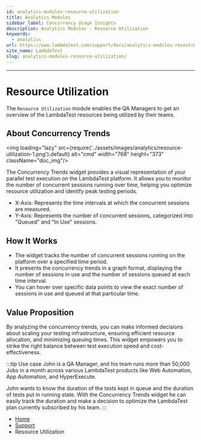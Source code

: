 ```yaml
---
id: analytics-modules-resource-utilization
title: Analytics Modules
sidebar_label: Concurrency Usage Insights
description: Analytics Modules - Resource Utilization
keywords:
  - analytics
url: https://www.lambdatest.com/support/docs/analytics-modules-resource-utilization/
site_name: LambdaTest
slug: analytics-modules-resource-utilization/
---
```


<script type="application/ld+json"
      dangerouslySetInnerHTML={{ __html: JSON.stringify({
       "@context": "https://schema.org",
        "@type": "BreadcrumbList",
        "itemListElement": [{
          "@type": "ListItem",
          "position": 1,
          "name": "Home",
          "item": "https://www.lambdatest.com"
        },{
          "@type": "ListItem",
          "position": 2,
          "name": "Support",
          "item": "https://www.lambdatest.com/support/docs/"
        },{
          "@type": "ListItem",
          "position": 3,
          "name": "Test Overview",
          "item": "https://www.lambdatest.com/support/docs/analytics-modules-resource-utilization/"
        }]
      })
    }}
></script>

---

# Resource Utilization

The `Resource Utilization` module enables the QA Managers to get an overview of the LambdaTest resources being utilized by their teams.


## About Concurrency Trends

<img loading="lazy" src={require('../assets/images/analytics/resource-utilization-1.png').default} alt="cmd" width="768" height="373" className="doc_img"/>

The Concurrency Trends widget provides a visual representation of your parallel test execution on the LambdaTest platform. It allows you to monitor the number of concurrent sessions running over time, helping you optimize resource utilization and identify peak testing periods.

- X-Axis: Represents the time intervals at which the concurrent sessions are measured.
- Y-Axis: Represents the number of concurrent sessions, categorized into "Queued" and "In Use" sessions.

## How It Works
- The widget tracks the number of concurrent sessions running on the platform over a specified time period.
- It presents the concurrency trends in a graph format, displaying the number of sessions in use and the number of sessions queued at each time interval.
- You can hover over specific data points to view the exact number of sessions in use and queued at that particular time.

## Value Proposition
By analyzing the concurrency trends, you can make informed decisions about scaling your testing infrastructure, ensuring efficient resource allocation, and minimizing queuing times. This widget empowers you to strike the right balance between test execution speed and cost-effectiveness.

:::tip Use case
John is a QA Manager, and his team runs more than 50,000 Jobs in a month across various LambdaTest products like Web Automation, App Automation, and HyperExecute.

John wants to know the duration of the tests kept in queue and the duration of tests put in running state. With the Concurrency Trends widget he can easily track the duration and make a decision to optimize the LambdaTest plan currently subscribed by his team.
:::

<nav aria-label="breadcrumbs">
  <ul className="breadcrumbs">
    <li className="breadcrumbs__item">
      <a className="breadcrumbs__link" target="_self" href="https://www.lambdatest.com">
        Home
      </a>
    </li>
    <li className="breadcrumbs__item">
      <a className="breadcrumbs__link" target="_self" href="https://www.lambdatest.com/support/docs/">
        Support
      </a>
    </li>
    <li className="breadcrumbs__item breadcrumbs__item--active">
      <span className="breadcrumbs__link">
      Resource Utilization 
      </span>
    </li>
  </ul>
</nav>
